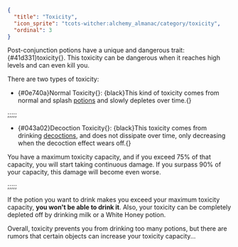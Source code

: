 ```json
{
  "title": "Toxicity",
  "icon_sprite": "tcots-witcher:alchemy_almanac/category/toxicity",
  "ordinal": 3
}
```
Post-conjunction potions have a unique and dangerous trait: {#41d331}toxicity{}.
This toxicity can be dangerous when it reaches high levels and can even kill you.


There are two types of toxicity:
- {#0e740a}Normal Toxicity{}: {black}This kind of toxicity comes from normal and splash [potions](^tcots-witcher:concoctions/potions) and slowly depletes over time.{}


;;;;;

- {#043a02}Decoction Toxicity{}:
  {black}This toxicity comes from drinking [decoctions](^tcots-witcher:concoctions/decoctions),
  and does not dissipate over time, only decreasing when the decoction effect wears off.{}

You have a maximum toxicity capacity, and if you exceed 75% of that capacity, you will start taking continuous damage.
If you surpass 90% of your capacity, this damage will become even worse.

;;;;;

If the potion you want to drink makes you exceed your maximum toxicity capacity, __you won't be able to drink it__.
Also, your toxicity can be completely depleted off by drinking milk or a White Honey potion.


Overall, toxicity prevents you from drinking too many potions,
but there are rumors that certain objects can increase your toxicity capacity...